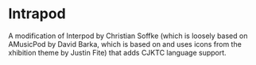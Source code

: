 # Intrapod

A modification of Interpod by Christian Soffke (which is loosely
based on AMusicPod by David Barka, which is based on and uses
icons from the xhibition theme by Justin Fite) that adds
CJKTC language support.
